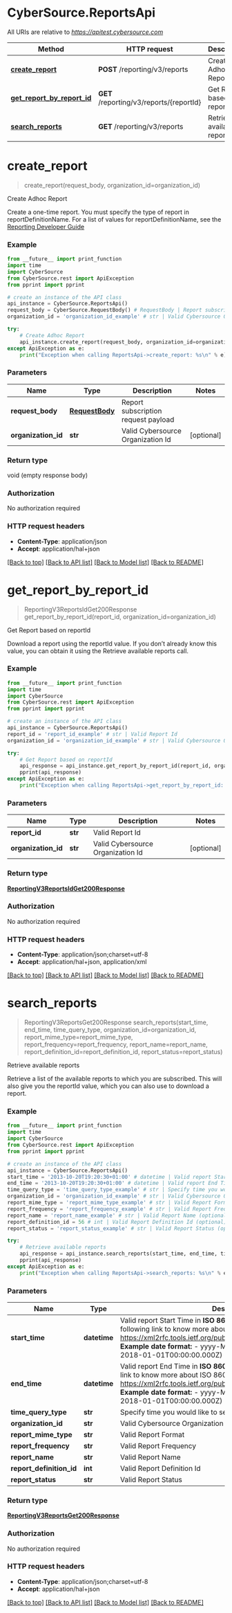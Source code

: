 # CyberSource.ReportsApi

All URIs are relative to *https://apitest.cybersource.com*

Method | HTTP request | Description
------------- | ------------- | -------------
[**create_report**](ReportsApi.md#create_report) | **POST** /reporting/v3/reports | Create Adhoc Report
[**get_report_by_report_id**](ReportsApi.md#get_report_by_report_id) | **GET** /reporting/v3/reports/{reportId} | Get Report based on reportId
[**search_reports**](ReportsApi.md#search_reports) | **GET** /reporting/v3/reports | Retrieve available reports


# **create_report**
> create_report(request_body, organization_id=organization_id)

Create Adhoc Report

Create a one-time report. You must specify the type of report in reportDefinitionName. For a list of values for reportDefinitionName, see the [Reporting Developer Guide](https://www.cybersource.com/developers/documentation/reporting_and_reconciliation) 

### Example 
```python
from __future__ import print_function
import time
import CyberSource
from CyberSource.rest import ApiException
from pprint import pprint

# create an instance of the API class
api_instance = CyberSource.ReportsApi()
request_body = CyberSource.RequestBody() # RequestBody | Report subscription request payload
organization_id = 'organization_id_example' # str | Valid Cybersource Organization Id (optional)

try: 
    # Create Adhoc Report
    api_instance.create_report(request_body, organization_id=organization_id)
except ApiException as e:
    print("Exception when calling ReportsApi->create_report: %s\n" % e)
```

### Parameters

Name | Type | Description  | Notes
------------- | ------------- | ------------- | -------------
 **request_body** | [**RequestBody**](RequestBody.md)| Report subscription request payload | 
 **organization_id** | **str**| Valid Cybersource Organization Id | [optional] 

### Return type

void (empty response body)

### Authorization

No authorization required

### HTTP request headers

 - **Content-Type**: application/json
 - **Accept**: application/hal+json

[[Back to top]](#) [[Back to API list]](../README.md#documentation-for-api-endpoints) [[Back to Model list]](../README.md#documentation-for-models) [[Back to README]](../README.md)

# **get_report_by_report_id**
> ReportingV3ReportsIdGet200Response get_report_by_report_id(report_id, organization_id=organization_id)

Get Report based on reportId

Download a report using the reportId value. If you don’t already know this value, you can obtain it using the Retrieve available reports call. 

### Example 
```python
from __future__ import print_function
import time
import CyberSource
from CyberSource.rest import ApiException
from pprint import pprint

# create an instance of the API class
api_instance = CyberSource.ReportsApi()
report_id = 'report_id_example' # str | Valid Report Id
organization_id = 'organization_id_example' # str | Valid Cybersource Organization Id (optional)

try: 
    # Get Report based on reportId
    api_response = api_instance.get_report_by_report_id(report_id, organization_id=organization_id)
    pprint(api_response)
except ApiException as e:
    print("Exception when calling ReportsApi->get_report_by_report_id: %s\n" % e)
```

### Parameters

Name | Type | Description  | Notes
------------- | ------------- | ------------- | -------------
 **report_id** | **str**| Valid Report Id | 
 **organization_id** | **str**| Valid Cybersource Organization Id | [optional] 

### Return type

[**ReportingV3ReportsIdGet200Response**](ReportingV3ReportsIdGet200Response.md)

### Authorization

No authorization required

### HTTP request headers

 - **Content-Type**: application/json;charset=utf-8
 - **Accept**: application/hal+json, application/xml

[[Back to top]](#) [[Back to API list]](../README.md#documentation-for-api-endpoints) [[Back to Model list]](../README.md#documentation-for-models) [[Back to README]](../README.md)

# **search_reports**
> ReportingV3ReportsGet200Response search_reports(start_time, end_time, time_query_type, organization_id=organization_id, report_mime_type=report_mime_type, report_frequency=report_frequency, report_name=report_name, report_definition_id=report_definition_id, report_status=report_status)

Retrieve available reports

Retrieve a list of the available reports to which you are subscribed. This will also give you the reportId value, which you can also use to download a report. 

### Example 
```python
from __future__ import print_function
import time
import CyberSource
from CyberSource.rest import ApiException
from pprint import pprint

# create an instance of the API class
api_instance = CyberSource.ReportsApi()
start_time = '2013-10-20T19:20:30+01:00' # datetime | Valid report Start Time in **ISO 8601 format** Please refer the following link to know more about ISO 8601 format. - https://xml2rfc.tools.ietf.org/public/rfc/html/rfc3339.html#anchor14   **Example date format:**   - yyyy-MM-dd'T'HH:mm:ss.SSSZ (e.g. 2018-01-01T00:00:00.000Z) 
end_time = '2013-10-20T19:20:30+01:00' # datetime | Valid report End Time in **ISO 8601 format** Please refer the following link to know more about ISO 8601 format. - https://xml2rfc.tools.ietf.org/public/rfc/html/rfc3339.html#anchor14   **Example date format:**   - yyyy-MM-dd'T'HH:mm:ss.SSSZ (e.g. 2018-01-01T00:00:00.000Z) 
time_query_type = 'time_query_type_example' # str | Specify time you would like to search
organization_id = 'organization_id_example' # str | Valid Cybersource Organization Id (optional)
report_mime_type = 'report_mime_type_example' # str | Valid Report Format (optional)
report_frequency = 'report_frequency_example' # str | Valid Report Frequency (optional)
report_name = 'report_name_example' # str | Valid Report Name (optional)
report_definition_id = 56 # int | Valid Report Definition Id (optional)
report_status = 'report_status_example' # str | Valid Report Status (optional)

try: 
    # Retrieve available reports
    api_response = api_instance.search_reports(start_time, end_time, time_query_type, organization_id=organization_id, report_mime_type=report_mime_type, report_frequency=report_frequency, report_name=report_name, report_definition_id=report_definition_id, report_status=report_status)
    pprint(api_response)
except ApiException as e:
    print("Exception when calling ReportsApi->search_reports: %s\n" % e)
```

### Parameters

Name | Type | Description  | Notes
------------- | ------------- | ------------- | -------------
 **start_time** | **datetime**| Valid report Start Time in **ISO 8601 format** Please refer the following link to know more about ISO 8601 format. - https://xml2rfc.tools.ietf.org/public/rfc/html/rfc3339.html#anchor14   **Example date format:**   - yyyy-MM-dd&#39;T&#39;HH:mm:ss.SSSZ (e.g. 2018-01-01T00:00:00.000Z)  | 
 **end_time** | **datetime**| Valid report End Time in **ISO 8601 format** Please refer the following link to know more about ISO 8601 format. - https://xml2rfc.tools.ietf.org/public/rfc/html/rfc3339.html#anchor14   **Example date format:**   - yyyy-MM-dd&#39;T&#39;HH:mm:ss.SSSZ (e.g. 2018-01-01T00:00:00.000Z)  | 
 **time_query_type** | **str**| Specify time you would like to search | 
 **organization_id** | **str**| Valid Cybersource Organization Id | [optional] 
 **report_mime_type** | **str**| Valid Report Format | [optional] 
 **report_frequency** | **str**| Valid Report Frequency | [optional] 
 **report_name** | **str**| Valid Report Name | [optional] 
 **report_definition_id** | **int**| Valid Report Definition Id | [optional] 
 **report_status** | **str**| Valid Report Status | [optional] 

### Return type

[**ReportingV3ReportsGet200Response**](ReportingV3ReportsGet200Response.md)

### Authorization

No authorization required

### HTTP request headers

 - **Content-Type**: application/json;charset=utf-8
 - **Accept**: application/hal+json

[[Back to top]](#) [[Back to API list]](../README.md#documentation-for-api-endpoints) [[Back to Model list]](../README.md#documentation-for-models) [[Back to README]](../README.md)

